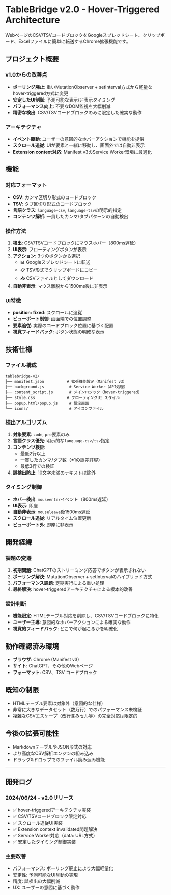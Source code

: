 # TableBridge v2.0 - Hover-Triggered Architecture

WebページのCSV/TSVコードブロックをGoogleスプレッドシート、クリップボード、Excelファイルに簡単に転送するChrome拡張機能です。

## プロジェクト概要

### v1.0からの改善点
- **ポーリング廃止**: 重いMutationObserver + setInterval方式から軽量なhover-triggered方式に変更
- **安定したUI制御**: 予測可能な表示/非表示タイミング
- **パフォーマンス向上**: 不要なDOM監視を大幅削減
- **精密な検出**: CSV/TSVコードブロックのみに限定した確実な動作

### アーキテクチャ
- **イベント駆動**: ユーザーの意図的なホバーアクションで機能を提供
- **スクロール追従**: UIが要素と一緒に移動し、画面外では自動非表示
- **Extension context対応**: Manifest v3のService Worker環境に最適化

## 機能

### 対応フォーマット
- **CSV**: カンマ区切り形式のコードブロック
- **TSV**: タブ区切り形式のコードブロック
- **言語クラス**: `language-csv`, `language-tsv`の明示的指定
- **コンテンツ解析**: 一貫したカンマ/タブパターンの自動検出

### 操作方法
1. **検出**: CSV/TSVコードブロックにマウスホバー（800ms遅延）
2. **UI表示**: フローティングボタンが表示
3. **アクション**: 3つのボタンから選択
   - 📊 Googleスプレッドシートに転送
   - 📋 TSV形式でクリップボードにコピー
   - 📥 CSVファイルとしてダウンロード
4. **自動非表示**: マウス離脱から1500ms後に非表示

### UI特徴
- **position: fixed**: スクロールに追従
- **ビューポート制御**: 画面端での位置調整
- **要素追従**: 実際のコードブロック位置に基づく配置
- **視覚フィードバック**: ボタン状態の明確な表示

## 技術仕様

### ファイル構成
```
tablebridge-v2/
├── manifest.json          # 拡張機能設定（Manifest v3）
├── background.js           # Service Worker（API処理）
├── content_script.js       # メインロジック（hover-triggered）
├── style.css              # フローティングUI スタイル
├── popup.html/popup.js     # 設定画面
└── icons/                  # アイコンファイル
```

### 検出アルゴリズム
1. **対象要素**: `code`, `pre`要素のみ
2. **言語クラス優先**: 明示的な`language-csv/tsv`指定
3. **コンテンツ検証**: 
   - 最低2行以上
   - 一貫したカンマ/タブ数（±1の誤差許容）
   - 最低3行での検証
4. **誤検出防止**: 10文字未満のテキストは除外

### タイミング制御
- **ホバー検出**: `mouseenter`イベント（800ms遅延）
- **UI表示**: 即座
- **自動非表示**: `mouseleave`後1500ms遅延
- **スクロール追従**: リアルタイム位置更新
- **ビューポート外**: 即座に非表示

## 開発経緯

### 課題の変遷
1. **初期問題**: ChatGPTのストリーミング応答でボタンが表示されない
2. **ポーリング解決**: MutationObserver + setIntervalのハイブリッド方式
3. **パフォーマンス課題**: 定期実行による重い処理
4. **最終解決**: hover-triggeredアーキテクチャによる根本的改善

### 設計判断
- **機能限定**: HTMLテーブル対応を削除し、CSV/TSVコードブロックに特化
- **ユーザー主導**: 意図的なホバーアクションによる確実な動作
- **視覚的フィードバック**: どこで何が起こるかを明確化

## 動作確認済み環境
- **ブラウザ**: Chrome (Manifest v3)
- **サイト**: ChatGPT、その他のWebページ
- **フォーマット**: CSV、TSV コードブロック

## 既知の制限
- HTMLテーブル要素は対象外（意図的な仕様）
- 非常に大きなデータセット（数万行）でのパフォーマンス未検証
- 複雑なCSVエスケープ（改行含みセル等）の完全対応は限定的

## 今後の拡張可能性
- MarkdownテーブルやJSON形式の対応
- より高度なCSV解析エンジンの組み込み
- ドラッグ&ドロップでのファイル読み込み機能

---

## 開発ログ

### 2024/06/24 - v2.0リリース
- ✅ hover-triggeredアーキテクチャ実装
- ✅ CSV/TSVコードブロック限定対応
- ✅ スクロール追従UI実装  
- ✅ Extension context invalidated問題解決
- ✅ Service Worker対応（data: URL方式）
- ✅ 安定したタイミング制御実装

### 主要改善
- パフォーマンス: ポーリング廃止により大幅軽量化
- 安定性: 予測可能なUI挙動の実現
- 精度: 誤検出の大幅削減
- UX: ユーザーの意図に基づく動作